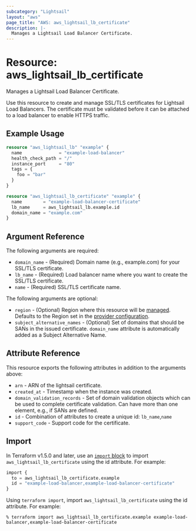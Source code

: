 ```yaml
---
subcategory: "Lightsail"
layout: "aws"
page_title: "AWS: aws_lightsail_lb_certificate"
description: |-
  Manages a Lightsail Load Balancer Certificate.
---
```


# Resource: aws_lightsail_lb_certificate

Manages a Lightsail Load Balancer Certificate.

Use this resource to create and manage SSL/TLS certificates for Lightsail Load Balancers. The certificate must be validated before it can be attached to a load balancer to enable HTTPS traffic.

## Example Usage

```terraform
resource "aws_lightsail_lb" "example" {
  name              = "example-load-balancer"
  health_check_path = "/"
  instance_port     = "80"
  tags = {
    foo = "bar"
  }
}

resource "aws_lightsail_lb_certificate" "example" {
  name        = "example-load-balancer-certificate"
  lb_name     = aws_lightsail_lb.example.id
  domain_name = "example.com"
}
```

## Argument Reference

The following arguments are required:

* `domain_name` - (Required) Domain name (e.g., example.com) for your SSL/TLS certificate.
* `lb_name` - (Required) Load balancer name where you want to create the SSL/TLS certificate.
* `name` - (Required) SSL/TLS certificate name.

The following arguments are optional:

* `region` - (Optional) Region where this resource will be [managed](https://docs.aws.amazon.com/general/latest/gr/rande.html#regional-endpoints). Defaults to the Region set in the [provider configuration](https://registry.terraform.io/providers/hashicorp/aws/latest/docs#aws-configuration-reference).
* `subject_alternative_names` - (Optional) Set of domains that should be SANs in the issued certificate. `domain_name` attribute is automatically added as a Subject Alternative Name.

## Attribute Reference

This resource exports the following attributes in addition to the arguments above:

* `arn` - ARN of the lightsail certificate.
* `created_at` - Timestamp when the instance was created.
* `domain_validation_records` - Set of domain validation objects which can be used to complete certificate validation. Can have more than one element, e.g., if SANs are defined.
* `id` - Combination of attributes to create a unique id: `lb_name`,`name`
* `support_code` - Support code for the certificate.

## Import

In Terraform v1.5.0 and later, use an [`import` block](https://developer.hashicorp.com/terraform/language/import) to import `aws_lightsail_lb_certificate` using the id attribute. For example:

```terraform
import {
  to = aws_lightsail_lb_certificate.example
  id = "example-load-balancer,example-load-balancer-certificate"
}
```

Using `terraform import`, import `aws_lightsail_lb_certificate` using the id attribute. For example:

```console
% terraform import aws_lightsail_lb_certificate.example example-load-balancer,example-load-balancer-certificate
```
